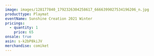 ```yaml
---
image: images/128177840_1792326304258617_6666399027534196206_n.jpg
producttype: Playmat
eventName: Sunshine Creation 2021 Winter
pricings:
  - quantity: 1
    price: 65
onsale: true
asin: s-k2bP8kiJV
merchandise: comiket
---
```

